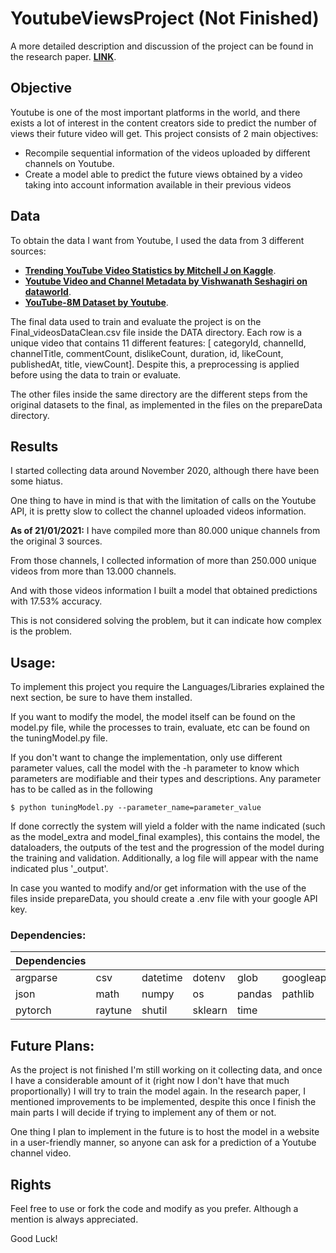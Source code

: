 # YoutubeViewsProject (Not Finished)

A more detailed description and discussion of the project can be found in the research paper. [**LINK**](https://drive.google.com/file/d/1sjb48ug70FkwioMY3brQL2vwMok3z7si/view?usp=sharing).

## Objective
Youtube is one of the most important platforms in the world, and there exists a lot of interest in the content creators side to predict the number of views their future video will get.
This project consists of 2 main objectives:
- Recompile sequential information of the videos uploaded by different channels on Youtube.
- Create a model able to predict the future views obtained by a video taking into account information available in their previous videos

## Data
To obtain the data I want from Youtube, I used the data from 3 different sources:

- [**Trending YouTube Video Statistics by Mitchell J on Kaggle**](https://www.kaggle.com/datasnaek/youtube-new?select=GBvideos.csv).
- [**Youtube Video and Channel Metadata by Vishwanath Seshagiri on dataworld**](https://data.world/sevenup13/youtube-video-and-channel-metadata).
- [**YouTube-8M Dataset by Youtube**](https://research.google.com/youtube8m/index.html).

The final data used to train and evaluate the project is on the Final_videosDataClean.csv file inside the DATA directory. Each row is a unique video that contains 11 different features:
[ categoryId, channelId, channelTitle, commentCount, dislikeCount, duration, id, likeCount, publishedAt, title, viewCount]. Despite this, a preprocessing is applied before using the data to train or evaluate.

The other files inside the same directory are the different steps from the original datasets to the final, as implemented in the files on the prepareData directory.

## Results
I started collecting data around November 2020, although there have been some hiatus.

One thing to have in mind is that with the limitation of calls on the Youtube API, it is pretty slow to collect the channel uploaded videos information.

**As of 21/01/2021:**
I have compiled more than 80.000 unique channels from the original 3 sources.

From those channels, I collected information of more than 250.000 unique videos from more than 13.000 channels.

And with those videos information I built a model that obtained predictions with 17.53% accuracy.

This is not considered solving the problem, but it can indicate how complex is the problem.

## Usage:
To implement this project you require the Languages/Libraries explained the next section, be sure to have them installed.

If you want to modify the model, the model itself can be found on the model.py file, while the processes to train, evaluate, etc can be found on the tuningModel.py file.

If you don't want to change the implementation, only use different parameter values, call the model with the -h parameter to know which parameters are modifiable and their types and descriptions. Any parameter has to be called as in the following
```
$ python tuningModel.py --parameter_name=parameter_value
```
If done correctly the system will yield a folder with the name indicated (such as the model_extra and model_final examples), this contains the model, the dataloaders, the outputs of the test and the progression of the model during the training and validation. Additionally, a log file will appear with the name indicated plus '_output'.

In case you wanted to modify and/or get information with the use of the files inside prepareData, you should create a .env file with your google API key.


### Dependencies:
| Dependencies |         |          |         |        |                 |
|--------------|---------|----------|---------|--------|-----------------|
| argparse     | csv     | datetime | dotenv  | glob   | googleapiclient |
| json         | math    | numpy    | os      | pandas | pathlib         |
| pytorch      | raytune | shutil   | sklearn | time   |                 |

## Future Plans:
As the project is not finished I'm still working on it collecting data, and once I have a considerable amount of it (right now I don't have that much proportionally) I will try to train the model again. In the research paper, I mentioned improvements to be implemented, despite this once I finish the main parts I will decide if trying to implement any of them or not.

One thing I plan to implement in the future is to host the model in a website in a user-friendly manner, so anyone can ask for a prediction of a Youtube channel video.


## Rights
Feel free to use or fork the code and modify as you prefer. Although a mention is always appreciated.

Good Luck!

